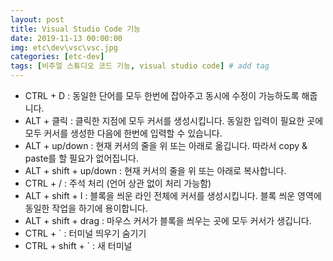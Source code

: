 ```yaml
---
layout: post
title: Visual Studio Code 기능
date: 2019-11-13 00:00:00
img: etc\dev\vsc\vsc.jpg
categories: [etc-dev] 
tags: [비주얼 스튜디오 코드 기능, visual studio code] # add tag
---
```


- CTRL + D : 동일한 단어를 모두 한번에 잡아주고 동시에 수정이 가능하도록 해줍니다.
- ALT + 클릭 : 클릭한 지점에 모두 커서를 생성시킵니다. 동일한 입력이 필요한 곳에 모두 커서를 생성한 다음에 한번에 입력할 수 있습니다. 
- ALT + up/down : 현재 커서의 줄을 위 또는 아래로 옮깁니다. 따라서 copy & paste를 할 필요가 없어집니다.
- ALT + shift + up/down : 현재 커서의 줄을 위 또는 아래로 복사합니다.
- CTRL + / : 주석 처리 (언어 상관 없이 처리 가능함)
- ALT + shift + I : 블록을 씌운 라인 전체에 커서를 생성시킵니다. 블록 씌운 영역에 동일한 작업을 하기에 용이합니다. 
- ALT + shift + drag : 마우스 커서가 블록을 씌우는 곳에 모두 커서가 생깁니다. 
- CTRL + ` : 터미널 띄우기 숨기기
- CTRL + shift + ` :  새 터미널 
